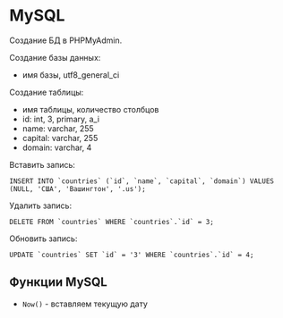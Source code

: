 # MySQL
Создание БД в PHPMyAdmin.

Создание базы данных:
- имя базы, utf8_general_ci

Создание таблицы:
- имя таблицы, количество столбцов
- id:      int,     3,  primary, a_i
- name:    varchar, 255
- capital: varchar, 255
- domain:  varchar, 4

Вставить запись:

    INSERT INTO `countries` (`id`, `name`, `capital`, `domain`) VALUES (NULL, 'США', 'Вашингтон', '.us');

Удалить запись:

    DELETE FROM `countries` WHERE `countries`.`id` = 3;

Обновить запись:

    UPDATE `countries` SET `id` = '3' WHERE `countries`.`id` = 4;

## Функции MySQL
- `Now()` - вставляем текущую дату
